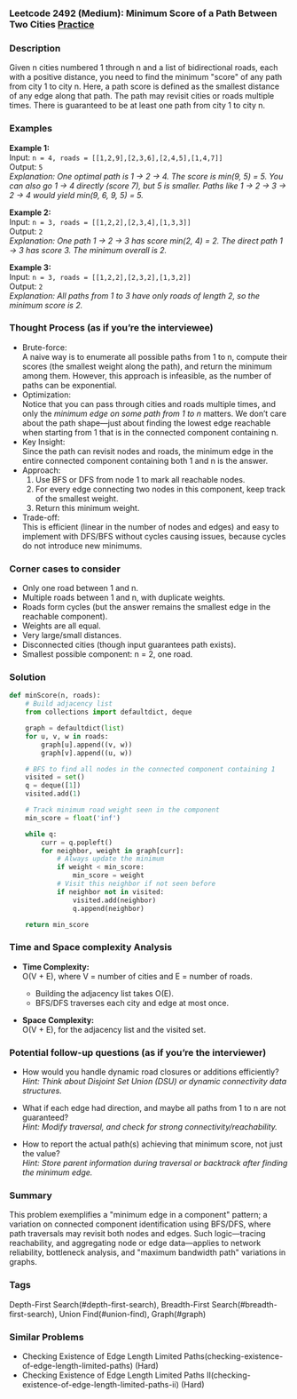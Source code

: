 ### Leetcode 2492 (Medium): Minimum Score of a Path Between Two Cities [Practice](https://leetcode.com/problems/minimum-score-of-a-path-between-two-cities)

### Description  
Given n cities numbered 1 through n and a list of bidirectional roads, each with a positive distance, you need to find the minimum "score" of any path from city 1 to city n. Here, a path score is defined as the smallest distance of any edge along that path. The path may revisit cities or roads multiple times. There is guaranteed to be at least one path from city 1 to city n.

### Examples  

**Example 1:**  
Input: `n = 4, roads = [[1,2,9],[2,3,6],[2,4,5],[1,4,7]]`  
Output: `5`  
*Explanation: One optimal path is 1 → 2 → 4. The score is min(9, 5) = 5. You can also go 1 → 4 directly (score 7), but 5 is smaller. Paths like 1 → 2 → 3 → 2 → 4 would yield min(9, 6, 9, 5) = 5.*

**Example 2:**  
Input: `n = 3, roads = [[1,2,2],[2,3,4],[1,3,3]]`  
Output: `2`  
*Explanation: One path 1 → 2 → 3 has score min(2, 4) = 2. The direct path 1 → 3 has score 3. The minimum overall is 2.*

**Example 3:**  
Input: `n = 3, roads = [[1,2,2],[2,3,2],[1,3,2]]`  
Output: `2`  
*Explanation: All paths from 1 to 3 have only roads of length 2, so the minimum score is 2.*

### Thought Process (as if you’re the interviewee)  
- Brute-force:  
  A naive way is to enumerate all possible paths from 1 to n, compute their scores (the smallest weight along the path), and return the minimum among them. However, this approach is infeasible, as the number of paths can be exponential.
- Optimization:  
  Notice that you can pass through cities and roads multiple times, and only the *minimum edge on some path from 1 to n* matters. We don’t care about the path shape—just about finding the lowest edge reachable when starting from 1 that is in the connected component containing n.
- Key Insight:  
  Since the path can revisit nodes and roads, the minimum edge in the entire connected component containing both 1 and n is the answer.
- Approach:  
  1. Use BFS or DFS from node 1 to mark all reachable nodes.
  2. For every edge connecting two nodes in this component, keep track of the smallest weight.
  3. Return this minimum weight.
- Trade-off:  
  This is efficient (linear in the number of nodes and edges) and easy to implement with DFS/BFS without cycles causing issues, because cycles do not introduce new minimums.

### Corner cases to consider  
- Only one road between 1 and n.
- Multiple roads between 1 and n, with duplicate weights.
- Roads form cycles (but the answer remains the smallest edge in the reachable component).
- Weights are all equal.
- Very large/small distances.
- Disconnected cities (though input guarantees path exists).
- Smallest possible component: n = 2, one road.

### Solution

```python
def minScore(n, roads):
    # Build adjacency list
    from collections import defaultdict, deque

    graph = defaultdict(list)
    for u, v, w in roads:
        graph[u].append((v, w))
        graph[v].append((u, w))

    # BFS to find all nodes in the connected component containing 1
    visited = set()
    q = deque([1])
    visited.add(1)

    # Track minimum road weight seen in the component
    min_score = float('inf')

    while q:
        curr = q.popleft()
        for neighbor, weight in graph[curr]:
            # Always update the minimum
            if weight < min_score:
                min_score = weight
            # Visit this neighbor if not seen before
            if neighbor not in visited:
                visited.add(neighbor)
                q.append(neighbor)

    return min_score
```

### Time and Space complexity Analysis  

- **Time Complexity:**  
  O(V + E), where V = number of cities and E = number of roads.  
  - Building the adjacency list takes O(E).
  - BFS/DFS traverses each city and edge at most once.

- **Space Complexity:**  
  O(V + E), for the adjacency list and the visited set.

### Potential follow-up questions (as if you’re the interviewer)  

- How would you handle dynamic road closures or additions efficiently?  
  *Hint: Think about Disjoint Set Union (DSU) or dynamic connectivity data structures.*

- What if each edge had direction, and maybe all paths from 1 to n are not guaranteed?  
  *Hint: Modify traversal, and check for strong connectivity/reachability.*

- How to report the actual path(s) achieving that minimum score, not just the value?  
  *Hint: Store parent information during traversal or backtrack after finding the minimum edge.*

### Summary
This problem exemplifies a "minimum edge in a component" pattern; a variation on connected component identification using BFS/DFS, where path traversals may revisit both nodes and edges. Such logic—tracing reachability, and aggregating node or edge data—applies to network reliability, bottleneck analysis, and "maximum bandwidth path" variations in graphs.

### Tags
Depth-First Search(#depth-first-search), Breadth-First Search(#breadth-first-search), Union Find(#union-find), Graph(#graph)

### Similar Problems
- Checking Existence of Edge Length Limited Paths(checking-existence-of-edge-length-limited-paths) (Hard)
- Checking Existence of Edge Length Limited Paths II(checking-existence-of-edge-length-limited-paths-ii) (Hard)